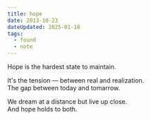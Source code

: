 ```yaml
---
title: hope
date: 2013-10-23
dateUpdated: 2025-01-18
tags:
  - found
  - note
---
```


Hope is the hardest state to maintain.

It's the tension — between real and realization.  
The gap between today and tomarrow.

We dream at a distance but live up close.  
And hope holds to both.

